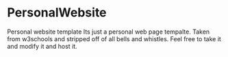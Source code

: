 # PersonalWebsite
Personal website template
Its just a personal web page tempalte. Taken from w3schools and stripped off of all bells and whistles. 
Feel free to take it and modify it and host it.
